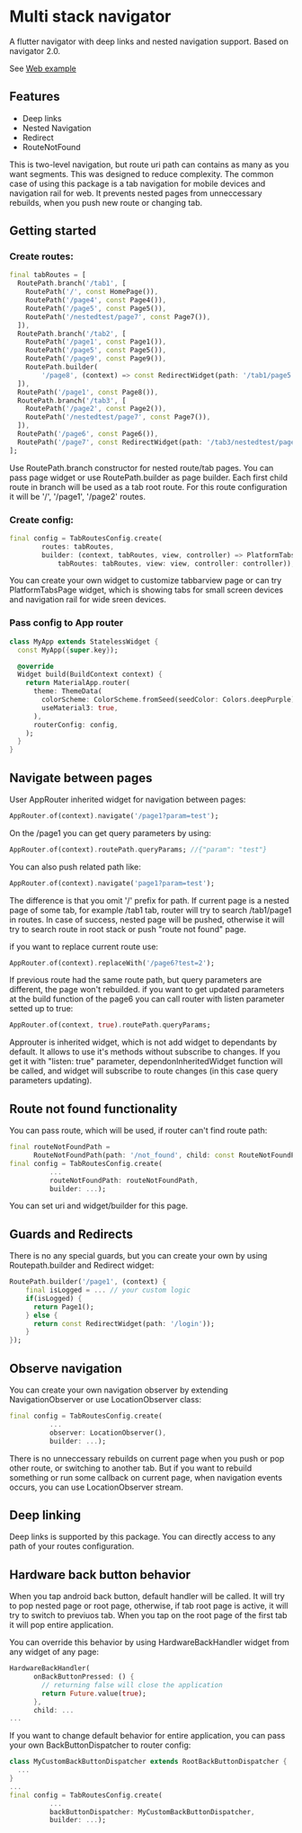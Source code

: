 # Multi stack navigator

A flutter navigator with deep links and nested navigation support. 
Based on navigator 2.0. 

See [Web example](https://zombie6888.github.io/multi_stack_navigator/)

## Features

* Deep links
* Nested Navigation
* Redirect
* RouteNotFound

This is two-level navigation, but route uri path can contains as many as you want segments. This was designed to reduce complexity. The common case of using this package is a tab navigation for mobile devices and navigation rail for web. It prevents nested pages from unneccessary rebuilds, when you push new route or changing tab.

## Getting started

### Create routes: 

```dart
final tabRoutes = [
  RoutePath.branch('/tab1', [
    RoutePath('/', const HomePage()),
    RoutePath('/page4', const Page4()),
    RoutePath('/page5', const Page5()),
    RoutePath('/nestedtest/page7', const Page7()),
  ]),
  RoutePath.branch('/tab2', [
    RoutePath('/page1', const Page1()),
    RoutePath('/page5', const Page5()),
    RoutePath('/page9', const Page9()),
    RoutePath.builder(
        '/page8', (context) => const RedirectWidget(path: '/tab1/page5'))
  ]),
  RoutePath('/page1', const Page8()),
  RoutePath.branch('/tab3', [
    RoutePath('/page2', const Page2()),
    RoutePath('/nestedtest/page7', const Page7()),
  ]),
  RoutePath('/page6', const Page6()),
  RoutePath('/page7', const RedirectWidget(path: '/tab3/nestedtest/page7')),
];
```
Use RoutePath.branch constructor for nested route/tab pages. You can pass page widget or use RoutePath.builder as page builder. Each first child route in branch will be used as a tab root route. For this route configuration it will be '/', '/page1', '/page2' routes.

### Create config:

```dart
final config = TabRoutesConfig.create(
        routes: tabRoutes,     
        builder: (context, tabRoutes, view, controller) => PlatformTabsPage(
            tabRoutes: tabRoutes, view: view, controller: controller));
```

You can create your own widget to customize tabbarview page or can try PlatformTabsPage widget, which is showing tabs for small screen devices and navigation rail for wide sreen devices.  

### Pass config to App router

```dart
class MyApp extends StatelessWidget {
  const MyApp({super.key});

  @override
  Widget build(BuildContext context) {
    return MaterialApp.router(
      theme: ThemeData(
        colorScheme: ColorScheme.fromSeed(seedColor: Colors.deepPurple),
        useMaterial3: true,
      ),
      routerConfig: config,
    );
  }
}

```

## Navigate between pages

User AppRouter inherited widget for navigation between pages:

```dart
AppRouter.of(context).navigate('/page1?param=test');
```

On the /page1 you can get query parameters by using: 

```dart
AppRouter.of(context).routePath.queryParams; //{"param": "test"}
```

You can also push related path like:

```dart
AppRouter.of(context).navigate('page1?param=test');
```

The difference is that you omit '/' prefix for path. If current page is a nested page of some tab, for example /tab1 tab, router will try to search /tab1/page1 in routes. In case of success, nested page will be pushed, otherwise it will try to search route in root stack or push "route not found" page.

if you want to replace current route use:

```dart
AppRouter.of(context).replaceWith('/page6?test=2');
```

If previous route had the same route path, but query parameters are different, the page won't rebuilded.
if you want to get updated parameters at the build function of the page6 you can call router with listen parameter setted up to true:

```dart
AppRouter.of(context, true).routePath.queryParams;
```

Approuter is inherited widget, which is not add widget to dependants by default. It allows to use it's methods without subscribe to changes. If you get it with "listen: true" parameter, dependonInheritedWidget function will be called, and widget will subscribe to route changes (in this case query parameters updating).   

## Route not found functionality

You can pass route, which will be used, if router can't find route path:

```dart
final routeNotFoundPath =
      RouteNotFoundPath(path: '/not_found', child: const RouteNotFoundPage());
final config = TabRoutesConfig.create(
          ...
          routeNotFoundPath: routeNotFoundPath,
          builder: ...);
```

You can set uri and widget/builder for this page.


## Guards and Redirects

There is no any special guards, but you can create your own by using Routepath.builder and Redirect widget:

```dart
RoutePath.builder('/page1', (context) {
    final isLogged = ... // your custom logic
    if(isLogged) {
      return Page1();
    } else {
      return const RedirectWidget(path: '/login'));
    }
});
```

## Observe navigation

You can create your own navigation observer by extending NavigationObserver or use LocationObserver class: 

```dart
final config = TabRoutesConfig.create(
          ...
          observer: LocationObserver(),
          builder: ...);
```

There is no unneccessary rebuilds on current page when you push or pop other route, or switching to another tab. But if you want to rebuild something or run some callback on current page, when navigation events occurs, you can use LocationObserver stream.

## Deep linking

Deep links is supported by this package. You can directly access to any path of your routes configuration. 

## Hardware back button behavior

When you tap android back button, default handler will be called. It will try to pop nested page 
or root page, otherwise, if tab root page is active, it will try to switch to previuos tab. When you tap on the root page of the first tab it will pop entire application.

You can override this behavior by using HardwareBackHandler widget from any widget of any page: 

```dart
HardwareBackHandler(
      onBackButtonPressed: () {
        // returning false will close the application
        return Future.value(true);
      },
      child: ...
...      
```

If you want to change default behavior for entire application, you can pass your own BackButtonDispatcher to router config:

```dart
class MyCustomBackButtonDispatcher extends RootBackButtonDispatcher {
  ...
}
...
final config = TabRoutesConfig.create(
          ...
          backButtonDispatcher: MyCustomBackButtonDispatcher,
          builder: ...);
```